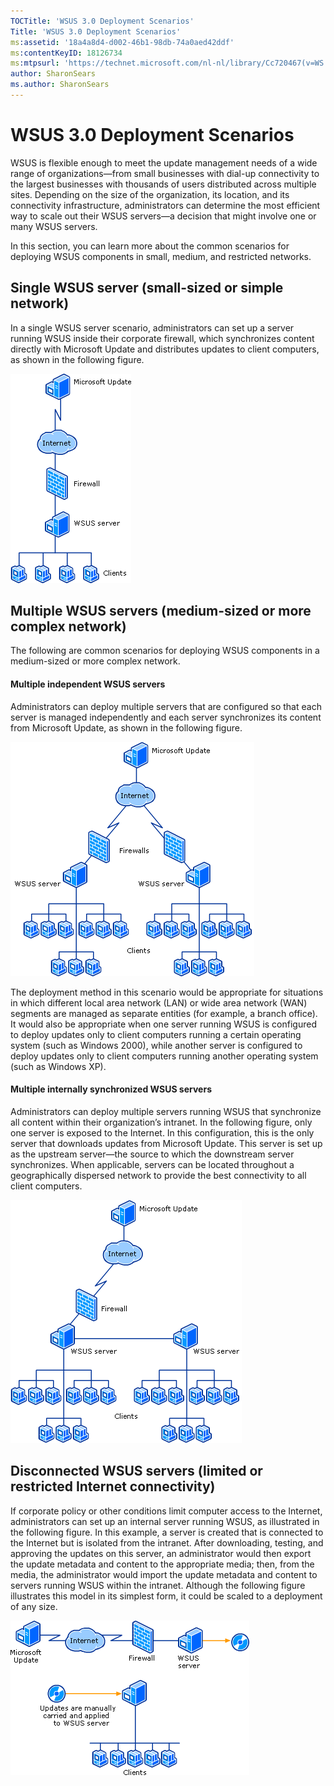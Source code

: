 ```yaml
---
TOCTitle: 'WSUS 3.0 Deployment Scenarios'
Title: 'WSUS 3.0 Deployment Scenarios'
ms:assetid: '18a4a8d4-d002-46b1-98db-74a0aed42ddf'
ms:contentKeyID: 18126734
ms:mtpsurl: 'https://technet.microsoft.com/nl-nl/library/Cc720467(v=WS.10)'
author: SharonSears
ms.author: SharonSears
---
```


WSUS 3.0 Deployment Scenarios
=============================

WSUS is flexible enough to meet the update management needs of a wide range of organizations—from small businesses with dial-up connectivity to the largest businesses with thousands of users distributed across multiple sites. Depending on the size of the organization, its location, and its connectivity infrastructure, administrators can determine the most efficient way to scale out their WSUS servers—a decision that might involve one or many WSUS servers.

In this section, you can learn more about the common scenarios for deploying WSUS components in small, medium, and restricted networks.

Single WSUS server (small-sized or simple network)
--------------------------------------------------

In a single WSUS server scenario, administrators can set up a server running WSUS inside their corporate firewall, which synchronizes content directly with Microsoft Update and distributes updates to client computers, as shown in the following figure.

![](/security-updates/images/Cc720467.f243221a-3e52-47f3-b615-6fda4ffbbf4c(WS.10).gif)

Multiple WSUS servers (medium-sized or more complex network)
------------------------------------------------------------

The following are common scenarios for deploying WSUS components in a medium-sized or more complex network.

#### Multiple independent WSUS servers

Administrators can deploy multiple servers that are configured so that each server is managed independently and each server synchronizes its content from Microsoft Update, as shown in the following figure.

![](/security-updates/images/Cc720467.30559d49-ce7a-483c-b0b3-7b66f479391e(WS.10).gif)

The deployment method in this scenario would be appropriate for situations in which different local area network (LAN) or wide area network (WAN) segments are managed as separate entities (for example, a branch office). It would also be appropriate when one server running WSUS is configured to deploy updates only to client computers running a certain operating system (such as Windows 2000), while another server is configured to deploy updates only to client computers running another operating system (such as Windows XP).

#### Multiple internally synchronized WSUS servers

Administrators can deploy multiple servers running WSUS that synchronize all content within their organization’s intranet. In the following figure, only one server is exposed to the Internet. In this configuration, this is the only server that downloads updates from Microsoft Update. This server is set up as the upstream server—the source to which the downstream server synchronizes. When applicable, servers can be located throughout a geographically dispersed network to provide the best connectivity to all client computers.

![](/security-updates/images/Cc720467.3bdd2c72-270a-4109-9703-06adc6467061(WS.10).gif)

Disconnected WSUS servers (limited or restricted Internet connectivity)
-----------------------------------------------------------------------

If corporate policy or other conditions limit computer access to the Internet, administrators can set up an internal server running WSUS, as illustrated in the following figure. In this example, a server is created that is connected to the Internet but is isolated from the intranet. After downloading, testing, and approving the updates on this server, an administrator would then export the update metadata and content to the appropriate media; then, from the media, the administrator would import the update metadata and content to servers running WSUS within the intranet. Although the following figure illustrates this model in its simplest form, it could be scaled to a deployment of any size.

![](/security-updates/images/Cc720467.970fd502-ce48-4a7b-a0f4-7a7c6eb5b36a(WS.10).gif)
